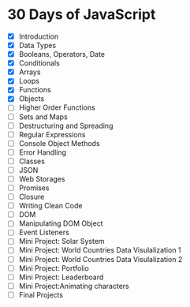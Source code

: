 # 30 Days of JavaScript

- [x] Introduction
- [x] Data Types
- [x] Booleans, Operators, Date
- [x] Conditionals
- [x] Arrays
- [x] Loops
- [x] Functions
- [x] Objects
- [ ] Higher Order Functions
- [ ] Sets and Maps
- [ ] Destructuring and Spreading
- [ ] Regular Expressions
- [ ] Console Object Methods
- [ ] Error Handling
- [ ] Classes
- [ ] JSON
- [ ] Web Storages
- [ ] Promises
- [ ] Closure
- [ ] Writing Clean Code
- [ ] DOM
- [ ] Manipulating DOM Object
- [ ] Event Listeners
- [ ] Mini Project: Solar System
- [ ] Mini Project: World Countries Data Visulalization 1
- [ ] Mini Project: World Countries Data Visulalization 2
- [ ] Mini Project: Portfolio
- [ ] Mini Project: Leaderboard
- [ ] Mini Project:Animating characters
- [ ] Final Projects